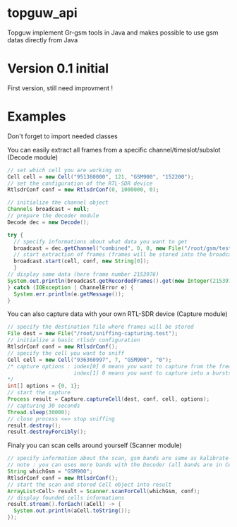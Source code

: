 # topguw_api
Topguw implement Gr-gsm tools in Java and makes possible to use gsm datas directly from Java

# Version 0.1 initial
First version, still need improvment !

# Examples 
Don't forget to import needed classes

You can easily extract all frames from a specific channel/timeslot/subslot (Decode module)
```java 
// set which cell you are working on 
Cell cell = new Cell("951360000", 121, "GSM900", "152200");
// set the configuration of the RTL-SDR device 
RtlsdrConf conf = new RtlsdrConf(0, 1000000, 0);

// initialize the channel object
Channels broadcast = null;
// prepare the decoder module
Decode dec = new Decode();

try {
  // specify informations about what data you want to get
  broadcast = dec.getChannel("combined", 0, 0, new File("/root/gsm/testfile.cfile"));
  // start extraction of frames (frames will be stored into the broadcast object)
  broadcast.start(cell, conf, new String[0]);
  } 
// display some data (here frame number 2153976)
System.out.println(broadcast.getRecordedFrames().get(new Integer(2153976)));
} catch (IOException | ChannelError e) {
  System.err.println(e.getMessage());
}
```
You can also capture data with your own RTL-SDR device (Capture module)
```java 
// specify the destination file where frames will be stored  
File dest = new File("/root/sniffing-capturing.test");
// initialize a basic rtlsdr configuration
RtlsdrConf conf = new RtlsdrConf();
// specify the cell you want to sniff 
Cell cell = new Cell("936360997", 7, "GSM900", "0");
/* capture options : index[0] 0 means you want to capture from the frequency, 1 means arfcn capture
                     index[1] 0 means you want to capture into a bursts file, 1 means cfile record
*/
int[] options = {0, 1};
// start the capture
Process result = Capture.captureCell(dest, conf, cell, options);
// capturing 30 seconds
Thread.sleep(30000);
// close process <=> stop sniffing
result.destroy();
result.destroyForcibly();
```
Finaly you can scan cells around yourself (Scanner module)
```java 
// specify information about the scan, gsm bands are same as kalibrate-rtl actually,
// note : you can uses more bands with the Decoder (all bands are in Cell class)
String whichGsm = "GSM900";
RtlsdrConf conf = new RtlsdrConf();
// start the scan and stored Cell object into result
ArrayList<Cell> result = Scanner.scanForCell(whichGsm, conf);
// display founded cells informations
result.stream().forEach((aCell) -> {
  System.out.println(aCell.toString());
}); 
